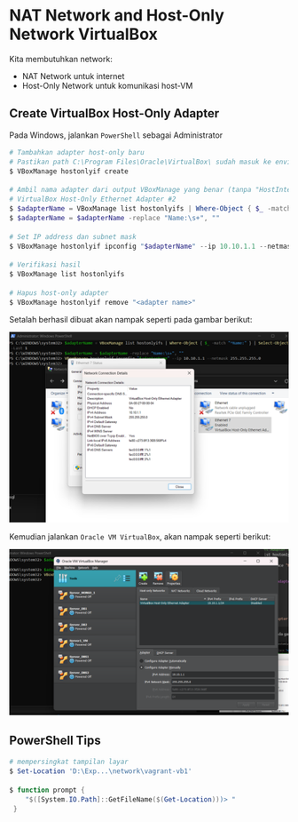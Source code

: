 # NAT Network and Host-Only Network VirtualBox

Kita membutuhkan network:
- NAT Network untuk internet
- Host-Only Network untuk komunikasi host-VM

## Create VirtualBox Host-Only Adapter
Pada Windows, jalankan `PowerShell` sebagai Administrator
```powershell
# Tambahkan adapter host-only baru
# Pastikan path C:\Program Files\Oracle\VirtualBox\ sudah masuk ke environment variable
$ VBoxManage hostonlyif create

# Ambil nama adapter dari output VBoxManage yang benar (tanpa "HostInterfaceNetworking-")
# VirtualBox Host-Only Ethernet Adapter #2
$ $adapterName = VBoxManage list hostonlyifs | Where-Object { $_ -match "^Name:" } | Select-Object -Last 1
$ $adapterName = $adapterName -replace "Name:\s+", ""

# Set IP address dan subnet mask
$ VBoxManage hostonlyif ipconfig "$adapterName" --ip 10.10.1.1 --netmask 255.255.255.0

# Verifikasi hasil
$ VBoxManage list hostonlyifs

# Hapus host-only adapter
$ VBoxManage hostonlyif remove "<adapter name>"
```

Setalah berhasil dibuat akan nampak seperti pada gambar berikut:

![virtualbox-host-only-adapter](images/virtualbox-host-only-adapter.png)

Kemudian jalankan `Oracle VM VirtualBox`, akan nampak seperti berikut:

![virtualbox-host-only-adapter-vm](images/virtualbox-host-only-adapter-2.png)


## PowerShell Tips
```powershell
# mempersingkat tampilan layar
$ Set-Location 'D:\Exp...\network\vagrant-vb1'

$ function prompt {
    "$([System.IO.Path]::GetFileName($(Get-Location)))> "
 }
```